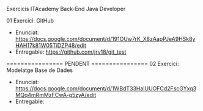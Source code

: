Exercicis ITAcademy Back-End Java Developer

01 Exercici:   GitHub
 - Enunciat:   https://docs.google.com/document/d/191OUw7rK_X8zAapPJeA9HSk8yHAH17k81W05TiDZP48/edit
 - Entregable: https://github.com/jrv18/git_test

================   PENDENT   ================ 
02 Exercici: Modelatge Base de Dades
 - Enunciat:   https://docs.google.com/document/d/1WBdT33HaIUUOFCd2FscGYxq3MQq4mRmMzFCwA-g5zyA/edit
 - Entregable:  